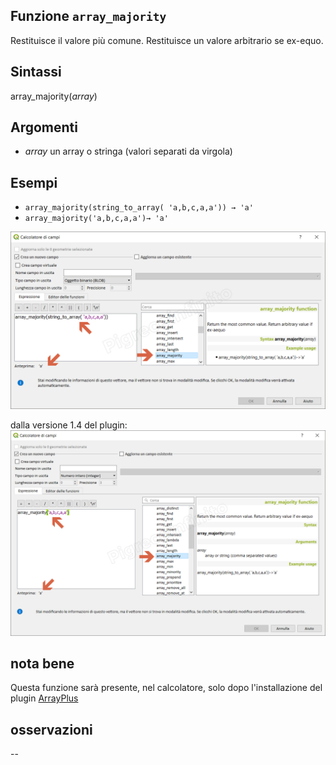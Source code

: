 ## Funzione `array_majority`

Restituisce il valore più comune. Restituisce un valore arbitrario se ex-equo.

## Sintassi

array_majority(_array_)  

## Argomenti

* _array_ un array o stringa (valori separati da virgola) 

## Esempi

* `array_majority(string_to_array( 'a,b,c,a,a')) → 'a'`
* `array_majority('a,b,c,a,a')→ 'a'`

![](/img/arrays/array_majority/array_majority1.png)

dalla versione 1.4 del plugin:
![](/img/arrays/array_majority/array_majority2.png)

## nota bene

Questa funzione sarà presente, nel calcolatore, solo dopo l'installazione del plugin [ArrayPlus](https://framagit.org/jbdesbas/arrayPlus)

## osservazioni

--